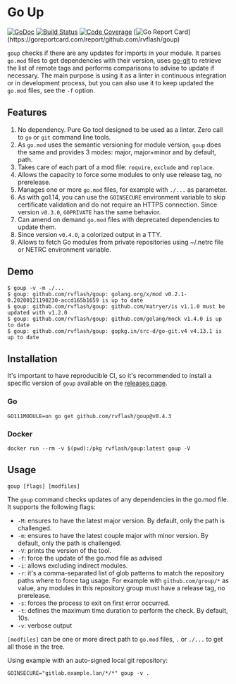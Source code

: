 # Go Up

[![GoDoc](https://godoc.org/github.com/rvflash/goup?status.svg)](https://godoc.org/github.com/rvflash/goup)
[![Build Status](https://github.com/rvflash/goup/workflows/build/badge.svg)](https://github.com/rvflash/goup/actions?workflow=build)
[![Code Coverage](https://codecov.io/gh/rvflash/goup/branch/master/graph/badge.svg)](https://codecov.io/gh/rvflash/goup)
[![Go Report Card](https://goreportcard.com/badge/github.com/rvflash/goup?)](https://goreportcard.com/report/github.com/rvflash/goup)


`goup` checks if there are any updates for imports in your module.
It parses `go.mod` files to get dependencies with their version, uses [go-git](https://github.com/src-d/go-git) 
to retrieve the list of remote tags and performs comparisons to advise to update if necessary.
The main purpose is using it as a linter in continuous integration or in development process,
but you can also use it to keep updated the `go.mod` files, see the `-f` option.


## Features

1. No dependency. Pure Go tool designed to be used as a linter. Zero call to `go` or `git` command line tools.
1. As `go.mod` uses the semantic versioning for module version, `goup` does the same and provides 3 modes: major, 
major+minor and by default, path. 
1. Takes care of each part of a mod file: `require`, `exclude` and `replace`.
1. Allows the capacity to force some modules to only use release tag, no prerelease.
1. Manages one or more `go.mod` files, for example with `./...` as parameter. 
1. As with go1.14, you can use the `GOINSECURE` environment variable to skip certificate validation and do
not require an HTTPS connection. Since version `v0.3.0`, `GOPRIVATE` has the same behavior. 
1. Can amend on demand `go.mod` files with deprecated dependencies to update them.
1. Since version `v0.4.0`, a colorized output in a TTY. 
1. Allows to fetch Go modules from private repositories using ~/.netrc file or NETRC environment variable.


## Demo

```shell
$ goup -v -m ./...
$ goup: github.com/rvflash/goup: golang.org/x/mod v0.2.1-0.20200121190230-accd165b1659 is up to date
$ goup: github.com/rvflash/goup: github.com/matryer/is v1.1.0 must be updated with v1.2.0
$ goup: github.com/rvflash/goup: github.com/golang/mock v1.4.0 is up to date
$ goup: github.com/rvflash/goup: gopkg.in/src-d/go-git.v4 v4.13.1 is up to date
```

## Installation

It's important to have reproducible CI, so it's recommended to install a specific version of `goup` available
on the [releases page](https://github.com/rvflash/goup/releases).


### Go

```shell
GO111MODULE=on go get github.com/rvflash/goup@v0.4.3
```

### Docker

```shell
docker run --rm -v $(pwd):/pkg rvflash/goup:latest goup -V
```

## Usage

```shell
goup [flags] [modfiles]
```

The `goup` command checks updates of any dependencies in the go.mod file.
It supports the following flags:

* `-M`: ensures to have the latest major version. By default, only the path is challenged.
* `-m`: ensures to have the latest couple major with minor version. By default, only the path is challenged.
* `-V`: prints the version of the tool.
* `-f`: force the update of the go.mod file as advised
* `-i`: allows excluding indirect modules.
* `-r`: it's a comma-separated list of glob patterns to match the repository paths where to force tag usage.
For example with `github.com/group/*` as value, any modules in this repository group must have a release tag,
no prerelease. 
* `-s`: forces the process to exit on first error occurred.
* `-t`: defines the maximum time duration to perform the check. By default, 10s. 
* `-v`: verbose output

`[modfiles]` can be one or more direct path to `go.mod` files, `.` or `./...` to get all those in the tree.

Using example with an auto-signed local git repository:

```shell
GOINSECURE="gitlab.example.lan/*/*" goup -v .
```
